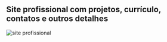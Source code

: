 

## Site profissional com projetos, currículo, contatos e outros detalhes


![site profissional](https://user-images.githubusercontent.com/60022350/83931923-c36e0100-a775-11ea-8639-ef42cb80056b.gif)


